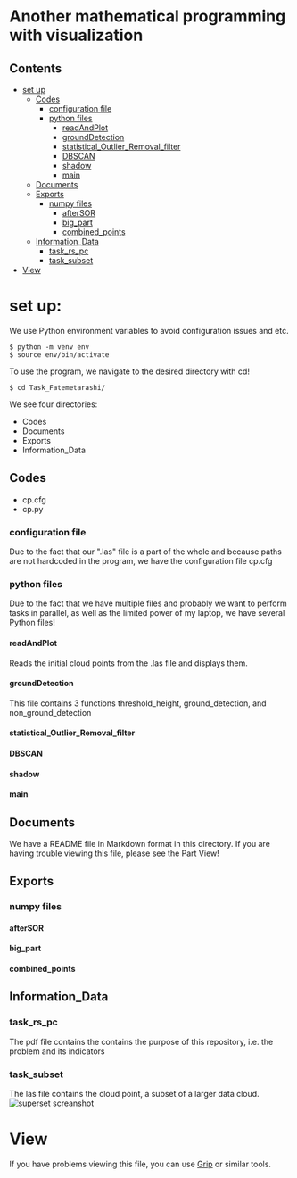 # Another mathematical programming with visualization

 ## Contents
<!-- -->
- [set up](#set-up)
    - [Codes](#codes)
        - [configuration file](#configuration-file)
        - [python files](#python-files)
            - [readAndPlot](#readandplot)
            - [groundDetection](#grounddetection)
            - [statistical_Outlier_Removal_filter](#statistical_outlier_removal_filter)
            - [DBSCAN](#dbscan)
            - [shadow](#shadow)
            - [main](#main)
    - [Documents](#documents)
    - [Exports](#exports)
        - [numpy files](#numpy-files)
            - [afterSOR](#aftersor)
            - [big_part](#big_part)
            - [combined_points](#combined_points)
    - [Information_Data](#information-data)
        - [task_rs_pc](#task_rs_pc)
        - [task_subset](#task_subset)
- [View](#view)


 # set up:

We use Python environment variables to avoid configuration issues and etc.
```
$ python -m venv env
$ source env/bin/activate
```
To use the program, we navigate to the desired directory with cd!
  ```
$ cd Task_Fatemetarashi/
```
 We see four directories:
- Codes
- Documents
- Exports
- Information_Data 

<!-- -->
## Codes
- cp.cfg
- cp.py

### configuration file
Due to the fact that our ".las" file is a part of the whole and because paths are not hardcoded in the program, we have the configuration file cp.cfg

### python files
Due to the fact that we have multiple files and probably we want to perform tasks in parallel, as well as the limited power of my laptop, we have several Python files! 

#### readAndPlot
Reads the initial cloud points from the .las file and displays them.

#### groundDetection
This file contains 3 functions threshold_height, ground_detection, and non_ground_detection

#### statistical_Outlier_Removal_filter
#### DBSCAN
#### shadow
#### main

<!-- -->
## Documents
We have a README file in Markdown format in this directory. If you are having trouble viewing this file, please see the Part View!

<!-- -->
## Exports 

### numpy files

#### afterSOR
#### big_part
#### combined_points

<!-- -->
## Information_Data

### task_rs_pc
The pdf file contains the contains the purpose of this repository, i.e. the problem and its indicators
### task_subset  
The las file contains the cloud point, a subset of a larger data cloud.
![superset screanshot](superset.png)


# View
If you have problems viewing this file, you can use [Grip](https://github.com/joeyespo/grip)  or similar tools.
